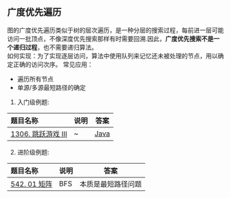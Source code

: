 ## 广度优先遍历
图的广度优先遍历类似于树的层次遍历，是一种分层的搜索过程，每前进一层可能访问一批顶点，不像深度优先搜索那样有时需要回溯.因此，**广度优先搜索不是一个递归过程**，也不需要递归算法。  
如何实现：为了实现逐层访问，算法中使用队列来记忆还未被处理的节点，用以确定正确的访问次序。
常见应用：
- 遍历所有节点
- 单源/多源最短路径的确定

1. 入门级例题:  

题目名称|说明|答案
:------|:---|:--:
[1306. 跳跃游戏 III](https://leetcode.cn/problems/jump-game-iii/)|~|[Java](../Java/Solution1306.java)

2. 进阶级例题:  

题目名称|说明|答案
:------|:---|:--:
[542. 01 矩阵](https://leetcode.cn/problems/01-matrix/)|BFS|本质是最短路径问题|~|[Java](../Java/Solution542.java)
